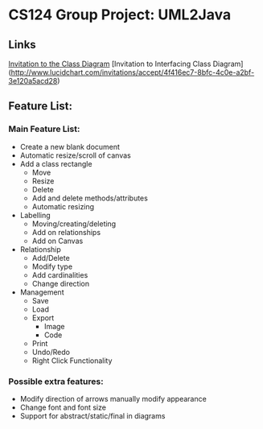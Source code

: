 # CS124 Group Project: UML2Java

## Links

[Invitation to the Class Diagram](http://www.lucidchart.com/invitations/accept/4f414c98-cac0-46f3-8b3d-2c370abeb66a)
[Invitation to Interfacing Class Diagram] (http://www.lucidchart.com/invitations/accept/4f416ec7-8bfc-4c0e-a2bf-3e120a5acd28)

## Feature List:

### Main Feature List:

* Create a new blank document
* Automatic resize/scroll of canvas
* Add a class rectangle
	* Move
	* Resize
	* Delete
	* Add and delete methods/attributes
	* Automatic resizing
* Labelling
	* Moving/creating/deleting
	* Add on relationships
	* Add on Canvas
* Relationship
	* Add/Delete
	* Modify type
	* Add cardinalities
	* Change direction
* Management
	* Save
	* Load
	* Export
		* Image
		* Code
	* Print
	* Undo/Redo
	* Right Click Functionality


### Possible extra features:
* Modify direction of arrows manually modify appearance
* Change font and font size
* Support for abstract/static/final in diagrams
